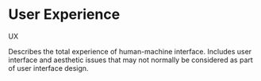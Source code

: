 # User Experience


UX

Describes the total experience of human-machine interface. Includes user
interface and aesthetic issues that may not normally be considered as
part of user interface design.

